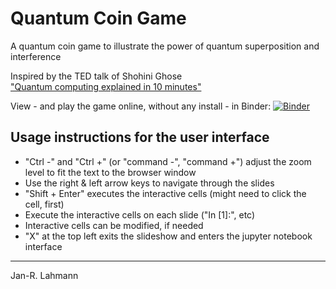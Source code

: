 # Quantum Coin Game 
A quantum coin game to illustrate the power of quantum superposition and interference

Inspired by the TED talk of Shohini Ghose  
["Quantum computing explained in 10 minutes"](https://www.ted.com/talks/shohini_ghose_quantum_computing_explained_in_10_minutes) 

View - and play the game online, without any install - in Binder: [![Binder](https://mybinder.org/badge_logo.svg)](https://mybinder.org/v2/gh/JanLahmann/Quantum-Coin-Game/master?filepath=Quantum-Coin-Game.ipynb)


## Usage instructions for the user interface

* "Ctrl -" and "Ctrl +" (or "command -", "command +") adjust the zoom level to fit the text to the browser window
* Use the right & left arrow keys to navigate through the slides 
* "Shift + Enter" executes the interactive cells (might need to click the cell, first)
* Execute the interactive cells on each slide ("In [1]:", etc)
* Interactive cells can be modified, if needed
* "X" at the top left exits the slideshow and enters the jupyter notebook interface

---
Jan-R. Lahmann
